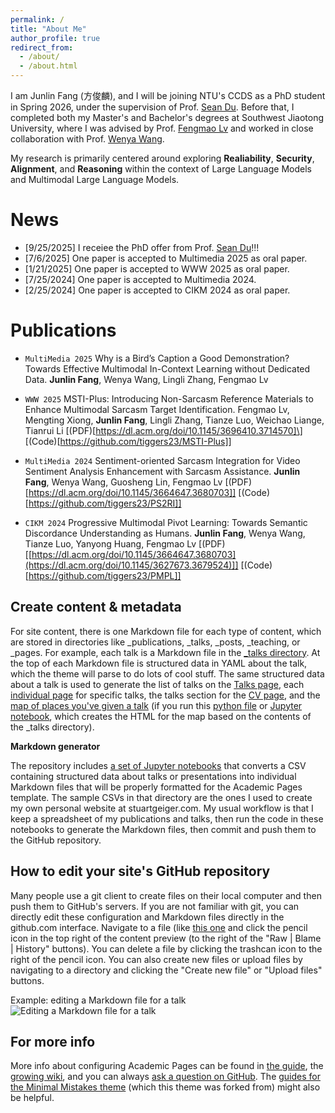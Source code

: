 ```yaml
---
permalink: /
title: "About Me"
author_profile: true
redirect_from: 
  - /about/
  - /about.html
---
```


I am Junlin Fang (方俊麟), and I will be joining NTU's CCDS as a PhD student in Spring 2026, under the supervision of Prof. [Sean Du](https://d12306.github.io/index.html). Before that, I completed both my Master's and Bachelor's degrees at Southwest Jiaotong University, where I was advised by Prof. [Fengmao Lv](https://fengmaolv.github.io/online-cv/) and worked in close collaboration with Prof. [Wenya Wang](https://personal.ntu.edu.sg/wangwy/).

My research is primarily centered around exploring **Realiability**, **Security**, **Alignment**, and **Reasoning** within the context of Large Language Models and Multimodal Large Language Models.

News
======
-  [9/25/2025] I receiee the PhD offer from Prof. [Sean Du](https://d12306.github.io/index.html)!!!
-  [7/6/2025] One paper is accepted to Multimedia 2025 as oral paper.
-  [1/21/2025] One paper is accepted to WWW 2025 as oral paper.
-  [7/25/2024] One paper is accepted to Multimedia 2024.
-  [2/25/2024] One paper is accepted to CIKM 2024 as oral paper.

Publications
======
-  ``MultiMedia 2025`` Why is a Bird’s Caption a Good Demonstration? Towards Effective Multimodal In-Context Learning without Dedicated Data. **Junlin Fang**, Wenya Wang, Lingli Zhang, Fengmao Lv

- ``WWW 2025`` MSTI-Plus: Introducing Non-Sarcasm Reference Materials to Enhance Multimodal Sarcasm Target Identification. Fengmao Lv, Mengting Xiong, **Junlin Fang**, Lingli Zhang, Tianze Luo, Weichao Liange, Tianrui Li \[(PDF)[https://dl.acm.org/doi/10.1145/3696410.3714570]\] [(Code)[https://github.com/tiggers23/MSTI-Plus]]

- ``MultiMedia 2024`` Sentiment-oriented Sarcasm Integration for Video Sentiment Analysis Enhancement with Sarcasm Assistance. **Junlin Fang**, Wenya Wang, Guosheng Lin, Fengmao Lv [(PDF)[https://dl.acm.org/doi/10.1145/3664647.3680703]] [(Code)[https://github.com/tiggers23/PS2RI]]

- ``CIKM 2024`` Progressive Multimodal Pivot Learning: Towards Semantic Discordance Understanding as Humans. **Junlin Fang**, Wenya Wang, Tianze Luo, Yanyong Huang, Fengmao Lv [(PDF)[[https://dl.acm.org/doi/10.1145/3664647.3680703](https://dl.acm.org/doi/10.1145/3627673.3679524)]] [(Code)[https://github.com/tiggers23/PMPL]]


Create content & metadata
------
For site content, there is one Markdown file for each type of content, which are stored in directories like _publications, _talks, _posts, _teaching, or _pages. For example, each talk is a Markdown file in the [_talks directory](https://github.com/academicpages/academicpages.github.io/tree/master/_talks). At the top of each Markdown file is structured data in YAML about the talk, which the theme will parse to do lots of cool stuff. The same structured data about a talk is used to generate the list of talks on the [Talks page](https://academicpages.github.io/talks), each [individual page](https://academicpages.github.io/talks/2012-03-01-talk-1) for specific talks, the talks section for the [CV page](https://academicpages.github.io/cv), and the [map of places you've given a talk](https://academicpages.github.io/talkmap.html) (if you run this [python file](https://github.com/academicpages/academicpages.github.io/blob/master/talkmap.py) or [Jupyter notebook](https://github.com/academicpages/academicpages.github.io/blob/master/talkmap.ipynb), which creates the HTML for the map based on the contents of the _talks directory).

**Markdown generator**

The repository includes [a set of Jupyter notebooks](https://github.com/academicpages/academicpages.github.io/tree/master/markdown_generator
) that converts a CSV containing structured data about talks or presentations into individual Markdown files that will be properly formatted for the Academic Pages template. The sample CSVs in that directory are the ones I used to create my own personal website at stuartgeiger.com. My usual workflow is that I keep a spreadsheet of my publications and talks, then run the code in these notebooks to generate the Markdown files, then commit and push them to the GitHub repository.

How to edit your site's GitHub repository
------
Many people use a git client to create files on their local computer and then push them to GitHub's servers. If you are not familiar with git, you can directly edit these configuration and Markdown files directly in the github.com interface. Navigate to a file (like [this one](https://github.com/academicpages/academicpages.github.io/blob/master/_talks/2012-03-01-talk-1.md) and click the pencil icon in the top right of the content preview (to the right of the "Raw | Blame | History" buttons). You can delete a file by clicking the trashcan icon to the right of the pencil icon. You can also create new files or upload files by navigating to a directory and clicking the "Create new file" or "Upload files" buttons. 

Example: editing a Markdown file for a talk
![Editing a Markdown file for a talk](/images/editing-talk.png)

For more info
------
More info about configuring Academic Pages can be found in [the guide](https://academicpages.github.io/markdown/), the [growing wiki](https://github.com/academicpages/academicpages.github.io/wiki), and you can always [ask a question on GitHub](https://github.com/academicpages/academicpages.github.io/discussions). The [guides for the Minimal Mistakes theme](https://mmistakes.github.io/minimal-mistakes/docs/configuration/) (which this theme was forked from) might also be helpful.
